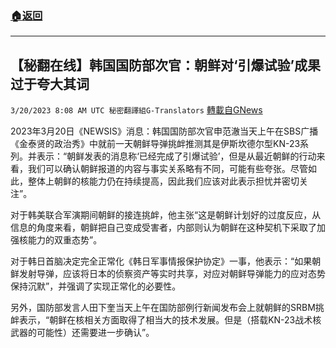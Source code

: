 ###  [:house:返回](README.md)
---


## 【秘翻在线】韩国国防部次官：朝鲜对‘引爆试验’成果过于夸大其词
`3/20/2023 8:08 AM UTC 秘密翻譯組G-Translators` [轉載自GNews](https://gnews.org/articles/1029228)

2023年3月20日《NEWSIS》消息：韩国国防部次官申范澈当天上午在SBS广播《金泰贤的政治秀》中就前一天朝鲜导弹挑衅推测其是伊斯坎德尔型KN-23系列。并表示：“朝鲜发表的消息称‘已经完成了引爆试验’，但是从最近朝鲜的行动来看，我们可以确认朝鲜报道的内容与事实关系略有不同，可能有些夸张。尽管如此，整体上朝鲜的核能力仍在持续提高，因此我们应该对此表示担忧并密切关注”。

对于韩美联合军演期间朝鲜的接连挑衅，他主张“这是朝鲜计划好的过度反应，从信息的角度来看，朝鲜把自己变成受害者，内部则认为朝鲜在这种契机下采取了加强核能力的双重态势”。

对于韩日首脑决定完全正常化《韩日军事情报保护协定》一事，他表示：“如果朝鲜发射导弹，应该将日本的侦察资产等实时共享，对应对朝鲜导弹能力的应对态势保持沉默”，并强调了实现正常化的必要性。

另外，国防部发言人田下奎当天上午在国防部例行新闻发布会上就朝鲜的SRBM挑衅表示，“朝鲜在核相关方面取得了相当大的技术发展。但是（搭载KN-23战术核武器的可能性）还需要进一步确认”。
